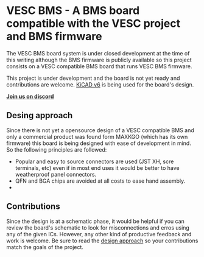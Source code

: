 # VESC BMS - A BMS board compatible with the VESC project and BMS firmware

The VESC BMS board system is under closed development at the time of this writing although the BMS firmware is publicly available so this project consists on a VESC compatible BMS board that runs VESC BMS firmware.

This project is under development and the board is not yet ready and contributions are welcome. [KiCAD v6](https://www.kicad.org/) is being used for the board's design.

[**Join us on discord**](https://discord.gg/AxKemSxhaV)

## Desing approach

Since there is not yet a opensource design of a VESC compatible BMS and only a commercial product was found form MAXKGO (which has its own firmware) this board is being designed with ease of development in mind. So the following principles are followed:

- Popular and easy to source connectors are used (JST XH, scre terminals, etc) even if in most end uses it would be better to have weatherproof panel connectors.
- QFN and BGA chips are avoided at all costs to ease hand assembly.
- 

## Contributions

Since the design is at a schematic phase, it would be helpful if you can review the board's schematic to look for misconnections and erros using any of the given ICs. However, any other kind of productive feedback and work is welcome. Be sure to read the [design approach](#desing-approach) so your contributions match the goals of the project.